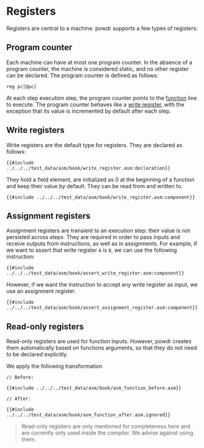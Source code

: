 # Registers

Registers are central to a machine. powdr supports a few types of registers:

## Program counter

Each machine can have at most one program counter. In the absence of a program counter, the machine is considered static, and no other register can be declared. The program counter is defined as follows:

```
reg pc[@pc]
```

At each step execution step, the program counter points to the [function](./functions.md) line to execute.
The program counter behaves like a [write register](#write-registers), with the exception that its value is incremented by default after each step.

## Write registers

Write registers are the default type for registers. They are declared as follows:

```
{{#include ../../../test_data/asm/book/write_register.asm:declaration}}
```

They hold a field element, are initialized as 0 at the beginning of a function and keep their value by default. They can be read from and written to.

```
{{#include ../../../test_data/asm/book/write_register.asm:component}}
```

## Assignment registers

Assignment registers are transient to an execution step: their value is not persisted across steps. They are required in order to pass inputs and receive outputs from instructions, as well as in assignments.
For example, if we want to assert that write register `A` is `0`, we can use the following instruction:
```
{{#include ../../../test_data/asm/book/assert_write_register.asm:component}}
```
However, if we want the instruction to accept any write register as input, we use an assignment register.
```
{{#include ../../../test_data/asm/book/assert_assignment_register.asm:component}}
```

## Read-only registers

Read-only registers are used for function inputs. However, powdr creates them automatically based on functions arguments, so that they do not need to be declared explicitly.

We apply the following transformation
```
// Before:

{{#include ../../../test_data/asm/book/asm_function_before.asm}}

// After:

{{#include ../../../test_data/asm/book/asm_function_after.asm.ignored}}
```

> Read-only registers are only mentioned for completeness here and are currently only used inside the compiler. We advise against using them.
